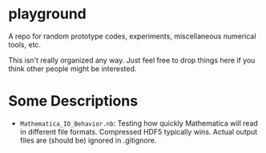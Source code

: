 # playground
A repo for random prototype codes, experiments, miscellaneous numerical tools, etc.

This isn't really organized any way. Just feel free to drop things here if you think other people might be interested.

Some Descriptions
=================

 - `Mathematica_IO_Behavior.nb`: Testing how quickly Mathematica will read in different file formats. Compressed HDF5 typically wins. Actual output files are (should be) ignored in .gitignore.

